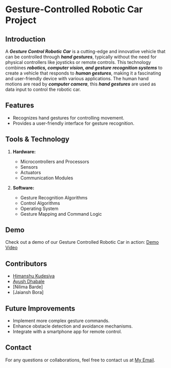 # Gesture-Controlled Robotic Car Project

## Introduction
A ***Gesture Control Robotic Car*** is a cutting-edge and innovative vehicle that can be controlled through ***hand gestures***, typically without the need for physical controllers like joysticks or remote controls.
This technology combines ***robotics, computer vision, and gesture recognition systems*** to create a vehicle that responds to ***human gestures***, making it a fascinating and user-friendly device with various applications.
The human hand motions are read by ***computer camera***, this ***hand gestures*** are used as data input to control the robotic car.

## Features
- Recognizes hand gestures for controlling movement.
- Provides a user-friendly interface for gesture recognition.

## Tools & Technology
1. **Hardware:**
   - Microcontrollers and Processors
   - Sensors
   - Actuators
   - Communication Modules

2. **Software:**
   - Gesture Recognition Algorithms
   - Control Algorithms
   - Operating System
   - Gesture Mapping and Command Logic

## Demo
Check out a demo of our Gesture Controlled Robotic Car in action: [Demo Video](https://github.com/ashu-kudesiya/Gesture-Controlled-Robotic-Car/blob/main/Video.mp4)

## Contributors
- [Himanshu Kudesiya](https://github.com/ashu-kudesiya)
- [Ayush Dhabale](https://github.com/Ayush-dhabale)
- [Nilima Barde]
- [Jaiansh Bora]

## Future Improvements
- Implement more complex gesture commands.
- Enhance obstacle detection and avoidance mechanisms.
- Integrate with a smartphone app for remote control.

## Contact
For any questions or collaborations, feel free to contact us at [My Email](ashu.kudesiya@gmail.com).
